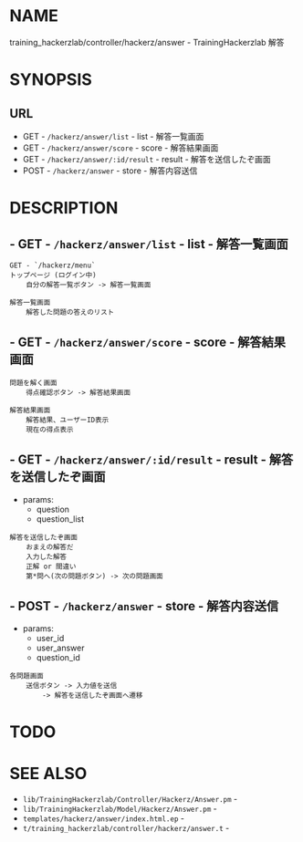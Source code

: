 # NAME

training_hackerzlab/controller/hackerz/answer - TrainingHackerzlab 解答

# SYNOPSIS

## URL

- GET - `/hackerz/answer/list` - list - 解答一覧画面
- GET - `/hackerz/answer/score` - score - 解答結果画面
- GET - `/hackerz/answer/:id/result` - result - 解答を送信したぞ画面
- POST - `/hackerz/answer` - store - 解答内容送信

# DESCRIPTION

## - GET - `/hackerz/answer/list` - list - 解答一覧画面

```
GET - `/hackerz/menu`
トップページ (ログイン中)
    自分の解答一覧ボタン -> 解答一覧画面

解答一覧画面
    解答した問題の答えのリスト
```

## - GET - `/hackerz/answer/score` - score - 解答結果画面

```
問題を解く画面
    得点確認ボタン -> 解答結果画面

解答結果画面
    解答結果、ユーザーID表示
    現在の得点表示
```

## - GET - `/hackerz/answer/:id/result` - result - 解答を送信したぞ画面

- params:
    - question
    - question_list

```
解答を送信したぞ画面
    おまえの解答だ
    入力した解答
    正解 or 間違い
    第*問へ(次の問題ボタン) -> 次の問題画面
```

## - POST - `/hackerz/answer` - store - 解答内容送信

- params:
    - user_id
    - user_answer
    - question_id

```
各問題画面
    送信ボタン -> 入力値を送信
        -> 解答を送信したぞ画面へ遷移
```

# TODO

# SEE ALSO

- `lib/TrainingHackerzlab/Controller/Hackerz/Answer.pm` -
- `lib/TrainingHackerzlab/Model/Hackerz/Answer.pm` -
- `templates/hackerz/answer/index.html.ep` -
- `t/training_hackerzlab/controller/hackerz/answer.t` -
